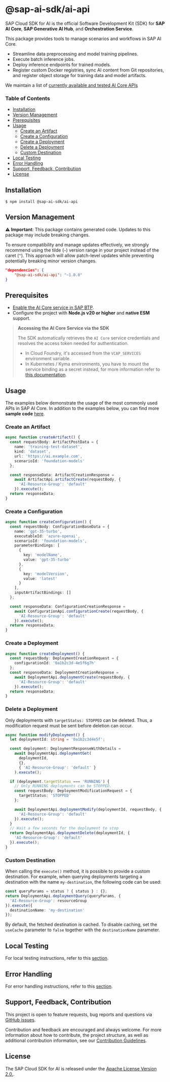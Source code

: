 # @sap-ai-sdk/ai-api

SAP Cloud SDK for AI is the official Software Development Kit (SDK) for **SAP AI Core**, **SAP Generative AI Hub**, and **Orchestration Service**.

This package provides tools to manage scenarios and workflows in SAP AI Core.

- Streamline data preprocessing and model training pipelines.
- Execute batch inference jobs.
- Deploy inference endpoints for trained models.
- Register custom Docker registries, sync AI content from Git repositories, and register object storage for training data and model artifacts.

We maintain a list of [currently available and tested AI Core APIs](https://github.com/SAP/ai-sdk-js/blob/main/docs/list-tested-APIs.md)

### Table of Contents

- [Installation](#installation)
- [Version Management](#version-management)
- [Prerequisites](#prerequisites)
- [Usage](#usage)
  - [Create an Artifact](#create-an-artifact)
  - [Create a Configuration](#create-a-configuration)
  - [Create a Deployment](#create-a-deployment)
  - [Delete a Deployment](#delete-a-deployment)
  - [Custom Destination](#custom-destination)
- [Local Testing](#local-testing)
- [Error Handling](#error-handling)
- [Support, Feedback, Contribution](#support-feedback-contribution)
- [License](#license)

## Installation

```
$ npm install @sap-ai-sdk/ai-api
```

## Version Management

⚠️ **Important**: This package contains generated code.
Updates to this package may include breaking changes.

To ensure compatibility and manage updates effectively, we strongly recommend using the tilde (`~`) version range in your project instead of the caret (`^`). This approach will allow patch-level updates while preventing potentially breaking minor version changes.

```JSON
"dependencies": {
    "@sap-ai-sdk/ai-api": "~1.0.0"
}
```

## Prerequisites

- [Enable the AI Core service in SAP BTP](https://help.sap.com/docs/sap-ai-core/sap-ai-core-service-guide/initial-setup).
- Configure the project with **Node.js v20 or higher** and **native ESM** support.

> **Accessing the AI Core Service via the SDK**
>
> The SDK automatically retrieves the `AI Core` service credentials and resolves the access token needed for authentication.
>
> - In Cloud Foundry, it's accessed from the `VCAP_SERVICES` environment variable.
> - In Kubernetes / Kyma environments, you have to mount the service binding as a secret instead, for more information refer to [this documentation](https://www.npmjs.com/package/@sap/xsenv#usage-in-kubernetes).

## Usage

The examples below demonstrate the usage of the most commonly used APIs in SAP AI Core.
In addition to the examples below, you can find more **sample code** [here](https://github.com/SAP/ai-sdk-js/blob/main/sample-code/src/ai-api).

### Create an Artifact

```ts
async function createArtifact() {
  const requestBody: ArtifactPostData = {
    name: 'training-test-dataset',
    kind: 'dataset',
    url: 'https://ai.example.com',
    scenarioId: 'foundation-models'
  };

  const responseData: ArtifactCreationResponse =
    await ArtifactApi.artifactCreate(requestBody, {
      'AI-Resource-Group': 'default'
    }).execute();
  return responseData;
}
```

### Create a Configuration

```ts
async function createConfiguration() {
  const requestBody: ConfigurationBaseData = {
    name: 'gpt-35-turbo',
    executableId: 'azure-openai',
    scenarioId: 'foundation-models',
    parameterBindings: [
      {
        key: 'modelName',
        value: 'gpt-35-turbo'
      },
      {
        key: 'modelVersion',
        value: 'latest'
      }
    ],
    inputArtifactBindings: []
  };

  const responseData: ConfigurationCreationResponse =
    await ConfigurationApi.configurationCreate(requestBody, {
      'AI-Resource-Group': 'default'
    }).execute();
  return responseData;
}
```

### Create a Deployment

```ts
async function createDeployment() {
  const requestBody: DeploymentCreationRequest = {
    configurationId: '0a1b2c3d-4e5f6g7h'
  };
  const responseData: DeploymentCreationResponse =
    await DeploymentApi.deploymentCreate(requestBody, {
      'AI-Resource-Group': 'default'
    }).execute();
  return responseData;
}
```

### Delete a Deployment

Only deployments with `targetStatus: STOPPED` can be deleted.
Thus, a modification request must be sent before deletion can occur.

```ts
async function modifyDeployment() {
  let deploymentId: string = '0a1b2c3d4e5f';

  const deployment: DeploymentResponseWithDetails =
    await DeploymentApi.deploymentGet(
      deploymentId,
      {},
      { 'AI-Resource-Group': 'default' }
    ).execute();

  if (deployment.targetStatus === 'RUNNING') {
    // Only RUNNING deployments can be STOPPED.
    const requestBody: DeploymentModificationRequest = {
      targetStatus: 'STOPPED'
    };

    await DeploymentApi.deploymentModify(deploymentId, requestBody, {
      'AI-Resource-Group': 'default'
    }).execute();
  }
  // Wait a few seconds for the deployment to stop
  return DeploymentApi.deploymentDelete(deploymentId, {
    'AI-Resource-Group': 'default'
  }).execute();
}
```

### Custom Destination

When calling the `execute()` method, it is possible to provide a custom destination.
For example, when querying deployments targeting a destination with the name `my-destination`, the following code can be used:

```ts
const queryParams = status ? { status } : {};
return DeploymentApi.deploymentQuery(queryParams, {
  'AI-Resource-Group': resourceGroup
}).execute({
  destinationName: 'my-destination'
});
```

By default, the fetched destination is cached.
To disable caching, set the `useCache` parameter to `false` together with the `destinationName` parameter.

## Local Testing

For local testing instructions, refer to this [section](https://github.com/SAP/ai-sdk-js/blob/main/README.md#local-testing).

## Error Handling

For error handling instructions, refer to this [section](https://github.com/SAP/ai-sdk-js/blob/main/README.md#error-handling).

## Support, Feedback, Contribution

This project is open to feature requests, bug reports and questions via [GitHub issues](https://github.com/SAP/ai-sdk-js/issues).

Contribution and feedback are encouraged and always welcome.
For more information about how to contribute, the project structure, as well as additional contribution information, see our [Contribution Guidelines](https://github.com/SAP/ai-sdk-js/blob/main/CONTRIBUTING.md).

## License

The SAP Cloud SDK for AI is released under the [Apache License Version 2.0.](http://www.apache.org/licenses/).

```

```
